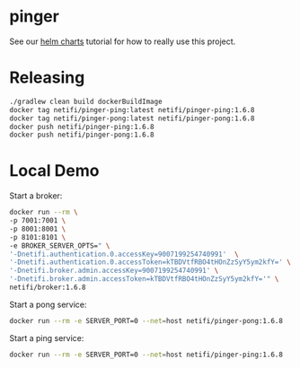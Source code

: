 # pinger

See our [helm charts](https://github.com/netifi/netifi-helm-charts) tutorial for how to really use this project.

# Releasing

```bash
./gradlew clean build dockerBuildImage
docker tag netifi/pinger-ping:latest netifi/pinger-ping:1.6.8
docker tag netifi/pinger-pong:latest netifi/pinger-pong:1.6.8
docker push netifi/pinger-ping:1.6.8
docker push netifi/pinger-pong:1.6.8
```

# Local Demo

Start a broker:
```bash
docker run --rm \
-p 7001:7001 \
-p 8001:8001 \
-p 8101:8101 \
-e BROKER_SERVER_OPTS=" \
'-Dnetifi.authentication.0.accessKey=9007199254740991'  \
'-Dnetifi.authentication.0.accessToken=kTBDVtfRBO4tHOnZzSyY5ym2kfY=' \
'-Dnetifi.broker.admin.accessKey=9007199254740991' \
'-Dnetifi.broker.admin.accessToken=kTBDVtfRBO4tHOnZzSyY5ym2kfY='" \
netifi/broker:1.6.8
```

Start a pong service:

```bash
docker run --rm -e SERVER_PORT=0 --net=host netifi/pinger-pong:1.6.8
```

Start a ping service:

```bash
docker run --rm -e SERVER_PORT=0 --net=host netifi/pinger-ping:1.6.8
```
